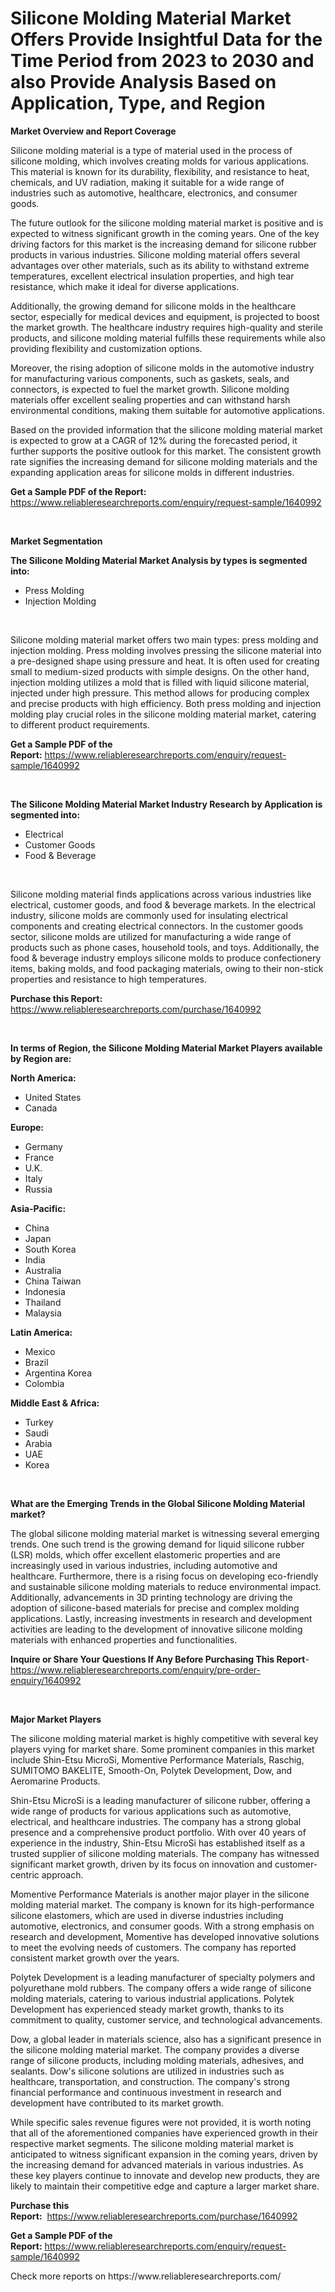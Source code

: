 <p><h1>Silicone Molding Material Market Offers Provide Insightful Data for the Time Period from 2023 to 2030 and also Provide Analysis Based on Application, Type, and Region</h1></p><p><strong>Market Overview and Report Coverage</strong></p>
<p><p>Silicone molding material is a type of material used in the process of silicone molding, which involves creating molds for various applications. This material is known for its durability, flexibility, and resistance to heat, chemicals, and UV radiation, making it suitable for a wide range of industries such as automotive, healthcare, electronics, and consumer goods.</p><p>The future outlook for the silicone molding material market is positive and is expected to witness significant growth in the coming years. One of the key driving factors for this market is the increasing demand for silicone rubber products in various industries. Silicone molding material offers several advantages over other materials, such as its ability to withstand extreme temperatures, excellent electrical insulation properties, and high tear resistance, which make it ideal for diverse applications.</p><p>Additionally, the growing demand for silicone molds in the healthcare sector, especially for medical devices and equipment, is projected to boost the market growth. The healthcare industry requires high-quality and sterile products, and silicone molding material fulfills these requirements while also providing flexibility and customization options.</p><p>Moreover, the rising adoption of silicone molds in the automotive industry for manufacturing various components, such as gaskets, seals, and connectors, is expected to fuel the market growth. Silicone molding materials offer excellent sealing properties and can withstand harsh environmental conditions, making them suitable for automotive applications.</p><p>Based on the provided information that the silicone molding material market is expected to grow at a CAGR of 12% during the forecasted period, it further supports the positive outlook for this market. The consistent growth rate signifies the increasing demand for silicone molding materials and the expanding application areas for silicone molds in different industries.</p></p>
<p><strong>Get a Sample PDF of the Report:</strong> <a href="https://www.reliableresearchreports.com/enquiry/request-sample/1640992">https://www.reliableresearchreports.com/enquiry/request-sample/1640992</a></p>
<p>&nbsp;</p>
<p><strong>Market Segmentation</strong></p>
<p><strong>The Silicone Molding Material Market Analysis by types is segmented into:</strong></p>
<p><ul><li>Press Molding</li><li>Injection Molding</li></ul></p>
<p>&nbsp;</p>
<p><p>Silicone molding material market offers two main types: press molding and injection molding. Press molding involves pressing the silicone material into a pre-designed shape using pressure and heat. It is often used for creating small to medium-sized products with simple designs. On the other hand, injection molding utilizes a mold that is filled with liquid silicone material, injected under high pressure. This method allows for producing complex and precise products with high efficiency. Both press molding and injection molding play crucial roles in the silicone molding material market, catering to different product requirements.</p></p>
<p><strong>Get a Sample PDF of the Report:</strong>&nbsp;<a href="https://www.reliableresearchreports.com/enquiry/request-sample/1640992">https://www.reliableresearchreports.com/enquiry/request-sample/1640992</a></p>
<p>&nbsp;</p>
<p><strong>The Silicone Molding Material Market Industry Research by Application is segmented into:</strong></p>
<p><ul><li>Electrical</li><li>Customer Goods</li><li>Food & Beverage</li></ul></p>
<p>&nbsp;</p>
<p><p>Silicone molding material finds applications across various industries like electrical, customer goods, and food & beverage markets. In the electrical industry, silicone molds are commonly used for insulating electrical components and creating electrical connectors. In the customer goods sector, silicone molds are utilized for manufacturing a wide range of products such as phone cases, household tools, and toys. Additionally, the food & beverage industry employs silicone molds to produce confectionery items, baking molds, and food packaging materials, owing to their non-stick properties and resistance to high temperatures.</p></p>
<p><strong>Purchase this Report:</strong>&nbsp; <a href="https://www.reliableresearchreports.com/purchase/1640992">https://www.reliableresearchreports.com/purchase/1640992</a></p>
<p>&nbsp;</p>
<p><strong>In terms of Region, the Silicone Molding Material Market Players available by Region are:</strong></p>
<p>
    <p> <strong> North America: </strong>
        <ul>
            <li>United States</li>
            <li>Canada</li>
        </ul>
        </p> 
    <p> <strong> Europe: </strong>
        <ul>
            <li>Germany</li>
            <li>France</li>
            <li>U.K.</li>
            <li>Italy</li>
            <li>Russia</li>
        </ul>
        </p> 
    <p> <strong> Asia-Pacific: </strong>
        <ul>
            <li>China</li>
            <li>Japan</li>
            <li>South Korea</li>
            <li>India</li>
            <li>Australia</li>
            <li>China Taiwan</li>
            <li>Indonesia</li>
            <li>Thailand</li>
            <li>Malaysia</li>
        </ul>
        </p> 
    <p> <strong> Latin America: </strong>
        <ul>
            <li>Mexico</li>
            <li>Brazil</li>
            <li>Argentina Korea</li>
            <li>Colombia</li>
        </ul>
        </p> 
    <p> <strong> Middle East & Africa: </strong>
        <ul>
            <li>Turkey</li>
            <li>Saudi</li>
            <li>Arabia</li>
            <li>UAE</li>
            <li>Korea</li>
        </ul>
    </p>
    </p>
<p>&nbsp;</p>
<p><strong>What are the Emerging Trends in the Global Silicone Molding Material market?</strong></p>
<p><p>The global silicone molding material market is witnessing several emerging trends. One such trend is the growing demand for liquid silicone rubber (LSR) molds, which offer excellent elastomeric properties and are increasingly used in various industries, including automotive and healthcare. Furthermore, there is a rising focus on developing eco-friendly and sustainable silicone molding materials to reduce environmental impact. Additionally, advancements in 3D printing technology are driving the adoption of silicone-based materials for precise and complex molding applications. Lastly, increasing investments in research and development activities are leading to the development of innovative silicone molding materials with enhanced properties and functionalities.</p></p>
<p><strong>Inquire or Share Your Questions If Any Before Purchasing This Report</strong>- <a href="https://www.reliableresearchreports.com/enquiry/pre-order-enquiry/1640992">https://www.reliableresearchreports.com/enquiry/pre-order-enquiry/1640992</a></p>
<p>&nbsp;</p>
<p><strong>Major Market Players</strong></p>
<p><p>The silicone molding material market is highly competitive with several key players vying for market share. Some prominent companies in this market include Shin-Etsu MicroSi, Momentive Performance Materials, Raschig, SUMITOMO BAKELITE, Smooth-On, Polytek Development, Dow, and Aeromarine Products.</p><p>Shin-Etsu MicroSi is a leading manufacturer of silicone rubber, offering a wide range of products for various applications such as automotive, electrical, and healthcare industries. The company has a strong global presence and a comprehensive product portfolio. With over 40 years of experience in the industry, Shin-Etsu MicroSi has established itself as a trusted supplier of silicone molding materials. The company has witnessed significant market growth, driven by its focus on innovation and customer-centric approach.</p><p>Momentive Performance Materials is another major player in the silicone molding material market. The company is known for its high-performance silicone elastomers, which are used in diverse industries including automotive, electronics, and consumer goods. With a strong emphasis on research and development, Momentive has developed innovative solutions to meet the evolving needs of customers. The company has reported consistent market growth over the years.</p><p>Polytek Development is a leading manufacturer of specialty polymers and polyurethane mold rubbers. The company offers a wide range of silicone molding materials, catering to various industrial applications. Polytek Development has experienced steady market growth, thanks to its commitment to quality, customer service, and technological advancements.</p><p>Dow, a global leader in materials science, also has a significant presence in the silicone molding material market. The company provides a diverse range of silicone products, including molding materials, adhesives, and sealants. Dow's silicone solutions are utilized in industries such as healthcare, transportation, and construction. The company's strong financial performance and continuous investment in research and development have contributed to its market growth.</p><p>While specific sales revenue figures were not provided, it is worth noting that all of the aforementioned companies have experienced growth in their respective market segments. The silicone molding material market is anticipated to witness significant expansion in the coming years, driven by the increasing demand for advanced materials in various industries. As these key players continue to innovate and develop new products, they are likely to maintain their competitive edge and capture a larger market share.</p></p>
<p><strong>Purchase this Report:</strong>&nbsp;&nbsp;<a href="https://www.reliableresearchreports.com/purchase/1640992">https://www.reliableresearchreports.com/purchase/1640992</a></p>
<p></p>
<p><strong>Get a Sample PDF of the Report:</strong>&nbsp;<a href="https://www.reliableresearchreports.com/enquiry/request-sample/1640992">https://www.reliableresearchreports.com/enquiry/request-sample/1640992</a></p>
<p>Check more reports on https://www.reliableresearchreports.com/</p>